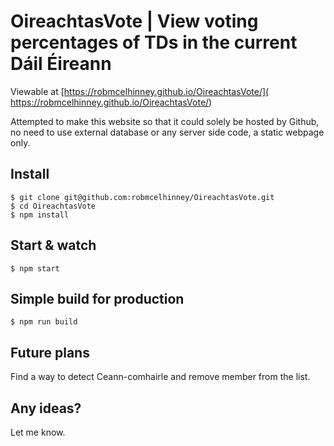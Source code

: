# OireachtasVote | View voting percentages of TDs in the current Dáil Éireann

Viewable at [https://robmcelhinney.github.io/OireachtasVote/](
https://robmcelhinney.github.io/OireachtasVote/)

Attempted to make this website so that it could solely be hosted by Github, 
no need to use external database or any server side code, a static webpage only.

## Install

    $ git clone git@github.com:robmcelhinney/OireachtasVote.git
    $ cd OireachtasVote
    $ npm install

## Start & watch

    $ npm start

## Simple build for production

    $ npm run build

## Future plans
Find a way to detect Ceann-comhairle and remove member from the list.

## Any ideas?
Let me know.